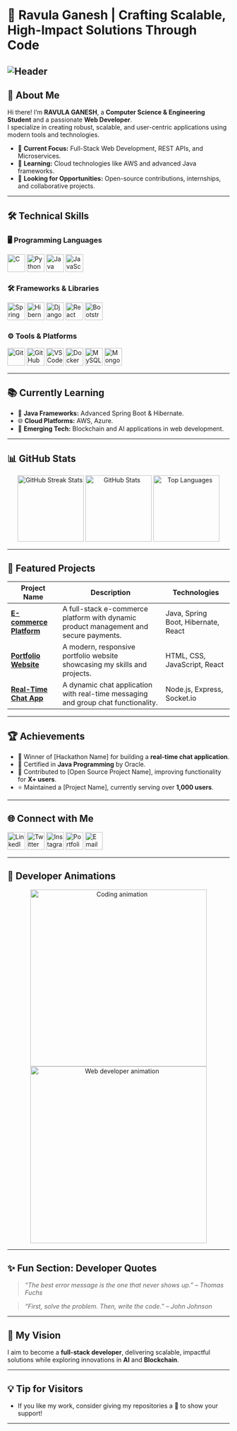 # 🌟 Ravula Ganesh | Crafting Scalable, High-Impact Solutions Through Code  

![Header](https://user-images.githubusercontent.com/0000000/placeholder.gif)  
---

## 👋 About Me  

Hi there! I’m **RAVULA GANESH**, a **Computer Science & Engineering Student** and a passionate **Web Developer**.  
I specialize in creating robust, scalable, and user-centric applications using modern tools and technologies.  

- 🔭 **Current Focus:** Full-Stack Web Development, REST APIs, and Microservices.  
- 🌱 **Learning:** Cloud technologies like AWS and advanced Java frameworks.  
- 🤝 **Looking for Opportunities:** Open-source contributions, internships, and collaborative projects.  

---

## 🛠️ Technical Skills  

### 🖥️ **Programming Languages**  
<div>
  <img src="https://img.icons8.com/color/48/c-programming.png" title="C" width="40">
  <img src="https://img.icons8.com/color/48/python.png" title="Python" width="40">
  <img src="https://img.icons8.com/color/48/java-coffee-cup-logo.png" title="Java" width="40">
  <img src="https://img.icons8.com/color/48/javascript.png" title="JavaScript" width="40">
</div>

### 🛠️ **Frameworks & Libraries**  
<div>
  <img src="https://img.icons8.com/color/48/spring-logo.png" title="Spring Boot" width="40">
  <img src="https://img.icons8.com/color/48/hibernate.png" title="Hibernate" width="40">
  <img src="https://img.icons8.com/color/48/django.png" title="Django" width="40">
  <img src="https://img.icons8.com/plasticine/48/react.png" title="React" width="40">
  <img src="https://img.icons8.com/color/48/bootstrap.png" title="Bootstrap" width="40">
</div>

### ⚙️ **Tools & Platforms**  
<div>
  <img src="https://img.icons8.com/color/48/git.png" title="Git" width="40">
  <img src="https://img.icons8.com/material-outlined/48/github.png" title="GitHub" width="40">
  <img src="https://img.icons8.com/color/48/visual-studio-code-2019.png" title="VSCode" width="40">
  <img src="https://img.icons8.com/color/48/docker.png" title="Docker" width="40">
  <img src="https://img.icons8.com/color/48/mysql-logo.png" title="MySQL" width="40">
  <img src="https://img.icons8.com/color/48/mongodb.png" title="MongoDB" width="40">
</div>

---

## 📚 Currently Learning  

- 🌟 **Java Frameworks:** Advanced Spring Boot & Hibernate.  
- 🌐 **Cloud Platforms:** AWS, Azure.  
- 🔗 **Emerging Tech:** Blockchain and AI applications in web development.  

---

## 📊 GitHub Stats  

<div align="center">
  <img src="https://github-readme-streak-stats.herokuapp.com/?user=RavulaGani&theme=radical" alt="GitHub Streak Stats" height="150">
  <img src="https://github-readme-stats.vercel.app/api?username=RavulaGani&show_icons=true&theme=radical" alt="GitHub Stats" height="150">
  <img src="https://github-readme-stats.vercel.app/api/top-langs/?username=RavulaGani&layout=compact&theme=radical" alt="Top Languages" height="150">
</div>

---

## 🚀 Featured Projects  

| Project Name             | Description                                                                                             | Technologies                         |  
|--------------------------|---------------------------------------------------------------------------------------------------------|-------------------------------------|  
| **[E-commerce Platform](https://github.com/YourUsername/EcommercePlatform)** | A full-stack e-commerce platform with dynamic product management and secure payments.            | Java, Spring Boot, Hibernate, React |  
| **[Portfolio Website](https://ravulagani.github.io/Portfolio/)**   | A modern, responsive portfolio website showcasing my skills and projects.                        | HTML, CSS, JavaScript, React        |  
| **[Real-Time Chat App](https://github.com/YourUsername/RealTimeChatApp)**   | A dynamic chat application with real-time messaging and group chat functionality.                 | Node.js, Express, Socket.io         |  

---

## 🏆 Achievements  

- 🥇 Winner of [Hackathon Name] for building a **real-time chat application**.  
- 📜 Certified in **Java Programming** by Oracle.  
- 🌟 Contributed to [Open Source Project Name], improving functionality for **X+ users**.  
- ⭐ Maintained a [Project Name], currently serving over **1,000 users**.  

---

## 🌐 Connect with Me  

<div>
  <a href="https://www.linkedin.com/in/ravulaganesh"><img src="https://img.icons8.com/color/48/linkedin.png" title="LinkedIn" width="40"></a>
  <a href="https://twitter.com/your-profile"><img src="https://img.icons8.com/color/48/twitter.png" title="Twitter" width="40"></a>
  <a href="https://www.instagram.com/ravula_18"><img src="https://img.icons8.com/color/48/instagram-new.png" title="Instagram" width="40"></a>
  <a href="https://yourportfolio.com"><img src="https://img.icons8.com/ios-filled/50/portfolio.png" title="Portfolio" width="40"></a>
  <a href="mailto:ganeshravula099@gmail.com"><img src="https://img.icons8.com/color/48/gmail.png" title="Email" width="40"></a>
</div>

---

## 🎨 Developer Animations  

<div align="center">
  <img src="https://media.giphy.com/media/L8K62iTDkzGX6/giphy.gif" width="400" alt="Coding animation">  
  <img src="https://media.giphy.com/media/ZVik7pBtu9dNS/giphy.gif" width="400" alt="Web developer animation">  
</div>

---

## ✨ Fun Section: Developer Quotes  

> *“The best error message is the one that never shows up.” – Thomas Fuchs*  

> *“First, solve the problem. Then, write the code.” – John Johnson*  

---

## 🚀 My Vision  

I aim to become a **full-stack developer**, delivering scalable, impactful solutions while exploring innovations in **AI** and **Blockchain**.  

---

## 💡 Tip for Visitors  

- If you like my work, consider giving my repositories a 🌟 to show your support!  

---


<!---
RavulaGani/RavulaGani is a ✨ special ✨ repository because its `README.md` (this file) appears on your GitHub profile.
You can click the Preview link to take a look at your changes.
--->
